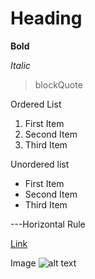 # Heading

**Bold**

*Italic*

> blockQuote

Ordered List
1. First Item
2. Second Item
3. Third Item
   
Unordered list
- First Item
- Second Item
- Third Item

---Horizontal Rule

[Link](https://pages.github.com/)


Image
![alt text](image.jpg)
